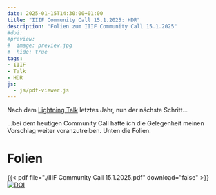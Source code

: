 ```yaml
---
date: 2025-01-15T14:30:00+01:00
title: "IIIF Community Call 15.1.2025: HDR"
description: "Folien zum IIIF Community Call 15.1.2025"
#doi: 
#preview:
#  image: preview.jpg
#  hide: true
tags:
- IIIF
- Talk
- HDR
js:
  - js/pdf-viewer.js
---
```


Nach dem [Lightning Talk](/post/iiif-online-meeting-2024-slides/) letztes Jahr, nun der nächste Schritt...
<!--more-->

...bei dem heutigen Community Call hatte ich die Gelegenheit meinen Vorschlag weiter voranzutreiben. Unten die Folien.

# Folien

{{< pdf file="./IIIF Community Call 15.1.2025.pdf" download="false" >}}
[![DOI](https://zenodo.org/badge/DOI/10.5281/zenodo.14652193.svg)](https://doi.org/10.5281/zenodo.14652193)
